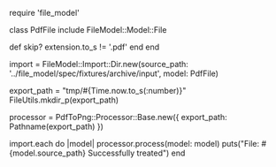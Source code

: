 require 'file_model'

class PdfFile
  include FileModel::Model::File

  def skip?
    extension.to_s != '.pdf'
  end
end

import = FileModel::Import::Dir.new(source_path: '../file_model/spec/fixtures/archive/input', model: PdfFile)

export_path = "tmp/#{Time.now.to_s(:number)}"
FileUtils.mkdir_p(export_path)

processor = PdfToPng::Processor::Base.new({ export_path: Pathname(export_path) })

import.each do |model|
  processor.process(model: model)
  puts("File: #{model.source_path} Successfully treated")
end
